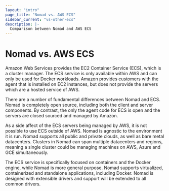 ```yaml
---
layout: "intro"
page_title: "Nomad vs. AWS ECS"
sidebar_current: "vs-other-ecs"
description: |-
  Comparison between Nomad and AWS ECS
---
```


# Nomad vs. AWS ECS

Amazon Web Services provides the EC2 Container Service (ECS), which is
a cluster manager. The ECS service is only available within AWS and
can only be used for Docker workloads. Amazon provides customers with
the agent that is installed on EC2 instances, but does not provide
the servers which are a hosted service of AWS.

There are a number of fundamental differences between Nomad and ECS.
Nomad is completely open source, including both the client and server
components. By contrast, the only the agent code for ECS is open and
the servers are closed sourced and managed by Amazon.

As a side affect of the ECS servers being managed by AWS, it is not possible
to use ECS outside of AWS. Nomad is agnostic to the environment it is run.
Nomad supports all public and private clouds, as well as bare metal datacenters.
Clusters in Nomad can span multiple datacenters and regions, meaning
a single cluster could be managing machines on AWS, Azure and GCE simultaneously.

The ECS service is specifically focused on containers and the Docker
engine, while Nomad is more general purpose. Nomad supports virtualized,
containerized and standalone applications, including Docker. Nomad is
designed with extensible drivers and support will be extended to all
common drivers.

